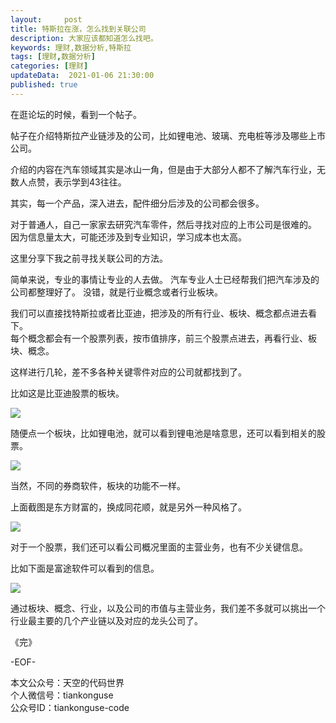 ```yaml
---   
layout:     post  
title: 特斯拉在涨，怎么找到关联公司
description: 大家应该都知道怎么找吧。   
keywords: 理财,数据分析,特斯拉  
tags: [理财,数据分析]    
categories: [理财]  
updateData:  2021-01-06 21:30:00  
published: true  
---  
```



在逛论坛的时候，看到一个帖子。  


帖子在介绍特斯拉产业链涉及的公司，比如锂电池、玻璃、充电桩等涉及哪些上市公司。  


介绍的内容在汽车领域其实是冰山一角，但是由于大部分人都不了解汽车行业，无数人点赞，表示学到43往往。


其实，每一个产品，深入进去，配件细分后涉及的公司都会很多。


对于普通人，自己一家家去研究汽车零件，然后寻找对应的上市公司是很难的。
因为信息量太大，可能还涉及到专业知识，学习成本也太高。




这里分享下我之前寻找关联公司的方法。


简单来说，专业的事情让专业的人去做。
汽车专业人士已经帮我们把汽车涉及的公司都整理好了。
没错，就是行业概念或者行业板块。


我们可以直接找特斯拉或者比亚迪，把涉及的所有行业、板块、概念都点进去看下。  
每个概念都会有一个股票列表，按市值排序，前三个股票点进去，再看行业、板块、概念。  


这样进行几轮，差不多各种关键零件对应的公司就都找到了。


比如这是比亚迪股票的板块。


![](https://res.tiankonguse.com/images/2021/01/06/001.png)  


随便点一个板块，比如锂电池，就可以看到锂电池是啥意思，还可以看到相关的股票。  


![](https://res.tiankonguse.com/images/2021/01/06/002.png)  


当然，不同的券商软件，板块的功能不一样。 


上面截图是东方财富的，换成同花顺，就是另外一种风格了。  



![](https://res.tiankonguse.com/images/2021/01/06/003.png)  


对于一个股票，我们还可以看公司概况里面的主营业务，也有不少关键信息。  


比如下面是富途软件可以看到的信息。  



![](https://res.tiankonguse.com/images/2021/01/06/004.png)  


通过板块、概念、行业，以及公司的市值与主营业务，我们差不多就可以挑出一个行业最主要的几个产业链以及对应的龙头公司了。  



《完》  


-EOF-  



本文公众号：天空的代码世界  
个人微信号：tiankonguse  
公众号ID：tiankonguse-code  
  

